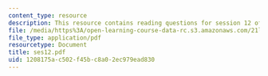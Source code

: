 ```yaml
---
content_type: resource
description: This resource contains reading questions for session 12 of the course.
file: /media/https%3A/open-learning-course-data-rc.s3.amazonaws.com/21l-423j-introduction-to-anglo-american-folk-music-fall-2005/1208175ac502f45bc8a02ec979ead830_ses12.pdf
file_type: application/pdf
resourcetype: Document
title: ses12.pdf
uid: 1208175a-c502-f45b-c8a0-2ec979ead830
---
```

